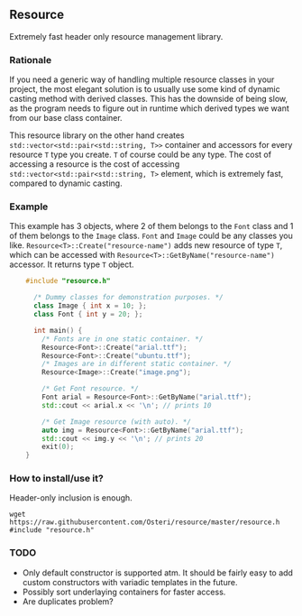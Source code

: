 ## Resource
Extremely fast header only resource management library.

### Rationale
If you need a generic way of handling multiple resource classes in your project, the most elegant solution is to usually use some kind of dynamic casting method with derived classes. This has the downside of being slow, as the program needs to figure out in runtime which derived types we want from our base class container.

This resource library on the other hand creates `std::vector<std::pair<std::string, T>>` container and accessors for every resource `T` type you create. `T` of course could be any type. The cost of accessing a resource is the cost of accessing `std::vector<std::pair<std::string, T>` element, which is extremely fast, compared to dynamic casting.

### Example

This example has 3 objects, where 2 of them belongs to the `Font` class and 1 of them belongs to the `Image` class. `Font` and `Image` could be any classes you like. `Resource<T>::Create("resource-name")` adds new resource of type `T`, which can be accessed with `Resource<T>::GetByName("resource-name")` accessor. It returns type `T` object.

```cpp
    #include "resource.h"

      /* Dummy classes for demonstration purposes. */
      class Image { int x = 10; };
      class Font { int y = 20; };

      int main() {
        /* Fonts are in one static container. */
        Resource<Font>::Create("arial.ttf");
        Resource<Font>::Create("ubuntu.ttf");
        /* Images are in different static container. */
        Resource<Image>::Create("image.png");

        /* Get Font resource. */
        Font arial = Resource<Font>::GetByName("arial.ttf");
        std::cout << arial.x << '\n'; // prints 10

        /* Get Image resource (with auto). */
        auto img = Resource<Font>::GetByName("arial.ttf");
        std::cout << img.y << '\n'; // prints 20
        exit(0);
    }
```

### How to install/use it?
Header-only inclusion is enough.

    wget https://raw.githubusercontent.com/Osteri/resource/master/resource.h
    #include "resource.h"

### TODO
- Only default constructor is supported atm. It should be fairly easy to add custom constructors with variadic templates in the future.
- Possibly sort underlaying containers for faster access.
- Are duplicates problem?
